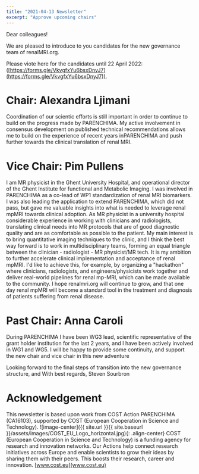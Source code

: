 ```yaml
---
title: "2021-04-13 Newsletter"
excerpt: "Approve upcoming chairs"
---
```


Dear colleagues!

We are pleased to introduce to you candidates for the new governance team of renalMRI.org. 

Please viote here for the candidates until 22 April 2022: 
([https://forms.gle/VkvgfxYu6bsxDnyJ7](https://forms.gle/VkvgfxYu6bsxDnyJ7)).

# Chair: Alexandra Ljimani
Coordination of our scientic efforts is still important in order to continue to build on the progress made by PARENCHIMA. My active involvement in consensus development on published technical recommendations allows me to build on the experience of recent years inPARENCHIMA and push further towards the clinical translation of renal MRI. 

# Vice Chair: Pim Pullens
I am MR physicist in the Ghent University Hospital, and operational director of the Ghent Institute for functional and Metabolic Imaging. I was involved in PARENCHIMA as a co-lead of WP1 standardization of renal MRI biomarkers. I was also leading the application to extend PARENCHIMA, which did not pass, but gave me valuable insights into what is needed to leverage renal mpMRI towards clinical adoption.
As MR physicist in a university hospital considerable experience in working with clinicians and radiologists, translating clinical needs into MR protocols that are of good diagnostic quality and are as comfortable as possible to the patient. My main interest is to bring quantitative imaging techniques to the clinic, and I think the best way forward is to work in multidisciplinary teams, forming an equal triangle between the clinician - radiologist - MR physicist/MR tech.
It is my ambition to further accelerate clinical implementation and acceptance of renal mpMRI. I'd like to achieve this, for example, by organizing a "hackathon" where clinicians, radiologists, and engineers/physicists work together and deliver real-world pipelines for renal mp-MRI, which can be made available to the community.
I hope renalmri.org will continue to grow, and that one day renal mpMRI will become a standard tool in the treatment and diagnosis of patients suffering from renal disease.

# Past Chair: Anna Caroli
During PARENCHIMA I have been WG3 lead, scientific representative of the grant holder institution for the last 2 years, and I have been actively involved in WG1 and WG5. I will be happy to provide some continuity, and support the new chair and vice chair in this new adventure

Looking forward to the final steps of transition into the new governance structure, and
With best regards,
Steven Sourbron

# Acknowledgement
This newsletter is based upon work from COST Action PARENCHIMA (CA16103), supported by COST (European Cooperation in Science and Technology). 
![image-center]({{ site.url }}{{ site.baseurl }}/assets/images/COST_EU_Logo_horizontal.jpg){: .align-center}
COST (European Cooperation in Science and Technology) is a funding agency for research and innovation networks. Our Actions help connect research initiatives across Europe and enable scientists to grow their ideas by sharing them with their peers. This boosts their research, career and innovation. [www.cost.eu](www.cost.eu)
